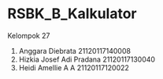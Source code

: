 # RSBK_B_Kalkulator

Kelompok 27

1. Anggara Diebrata 21120117140008
2. Hizkia Josef Adi Pradana 21120117130040
3. Heidi Amellie A A 21120117120022
